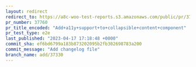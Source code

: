 ```yaml
---
layout: redirect
redirect_to: https://a8c-woo-test-reports.s3.amazonaws.com/public/pr/37760/e2e/index.html
pr_number: 37760
pr_title_encoded: "Add+a11y+support+to+collapsible+content+component"
pr_test_type: e2e
last_published: "2023-04-17 17:18:48 +0000"
commit_sha: ef6bd6799a183b873202095b2fb302698783a200
commit_message: "Add changelog file"
branch_name: add/37330
---
```

